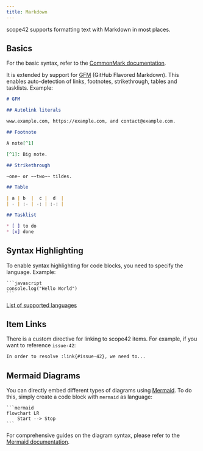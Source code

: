 ```yaml
---
title: Markdown
---
```


scope42 supports formatting text with Markdown in most places.

## Basics

For the basic syntax, refer to the [CommonMark documentation](https://commonmark.org/help/).

It is extended by support for [GFM](https://github.github.com/gfm/) (GitHub Flavored Markdown). This enables auto-detection of links, footnotes, strikethrough, tables and tasklists. Example:

```md
# GFM

## Autolink literals

www.example.com, https://example.com, and contact@example.com.

## Footnote

A note[^1]

[^1]: Big note.

## Strikethrough

~one~ or ~~two~~ tildes.

## Table

| a | b  |  c |  d  |
| - | :- | -: | :-: |

## Tasklist

* [ ] to do
* [x] done
```

## Syntax Highlighting

To enable syntax highlighting for code blocks, you need to specify the language. Example:

~~~
```javascript
console.log("Hello World")
```
~~~

[List of supported languages](https://lucidar.me/en/web-dev/list-of-supported-languages-by-prism/)

## Item Links

There is a custom directive for linking to scope42 items. For example, if you want to reference `issue-42`:

```md
In order to resolve :link{#issue-42}, we need to...
```

## Mermaid Diagrams

You can directly embed different types of diagrams using [Mermaid](https://mermaid-js.github.io). To do this, simply create a code block with `mermaid` as language:

~~~
```mermaid
flowchart LR
    Start --> Stop
```
~~~

For comprehensive guides on the diagram syntax, please refer to the [Mermaid documentation](https://mermaid-js.github.io).
